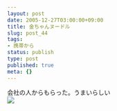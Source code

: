 ```yaml
---
layout: post
date: 2005-12-27T03:00:00+09:00
title: 金ちゃんヌードル
slug: post_44
tags:
- 携帯から
status: publish
type: post
published: true
meta: {}
---
```

<div class="caption">会社の人からもらった。うまいらしい
</div>
<div class="photo"><img src="/images/uploads/blog-photo-1135688481.84-0.jpg" /></div>
